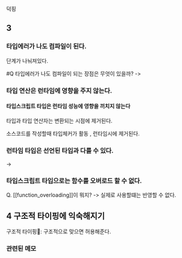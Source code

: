 덕핑
## 3
### 타입에러가 나도 컴파일이 된다.
단계가 나눠져있다.

#Q 타입에러가 나도 컴파일이 되는 장점은 무엇이 있을까?
-> 

### 타입 연산은 런타임에 영향을 주지 않는다.
	
#### 타입스크립트 타입은 런타임 성능에 영향을 끼치지 않는다
타입과 타입 연산자는 변환되는 시점에 제거된다.

소스코드를 작성할때 타입체커가 활동 , 런타임시에 제거된다. 


### 런타임 타입은 선언된 타입과 다를 수 있다.
-> 


### 타입스크립트 타입으로는 함수를 오버로드 할 수 없다.
Q. [[function_overloading]]이 뭐지? 
-> 실제로 사용할떄는 반영할 수 없다. 






## 4 구조적 타이핑에 익숙해지기 
구조적 타이핑: 구조적으로 맞으면 허용해준다. 






### 관련된 메모

